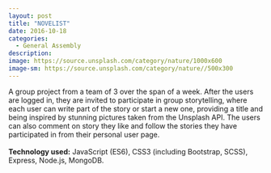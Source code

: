```yaml
---
layout: post
title: "NOVELIST"
date: 2016-10-18
categories:
  - General Assembly
description:
image: https://source.unsplash.com/category/nature/1000x600
image-sm: https://source.unsplash.com/category/nature//500x300
---
```

A group project from a team of 3 over the span of a week. After the users are logged in, they are invited to participate in group storytelling, where each user can write part of the story or start a new one, providing a title and being inspired by stunning pictures taken from the Unsplash API. The users can also comment on story they like and follow the stories they have participated in from their personal user page.
<br>
<br>
<strong>Technology used:</strong> JavaScript (ES6), CSS3 (including Bootstrap, SCSS), Express, Node.js, MongoDB.
